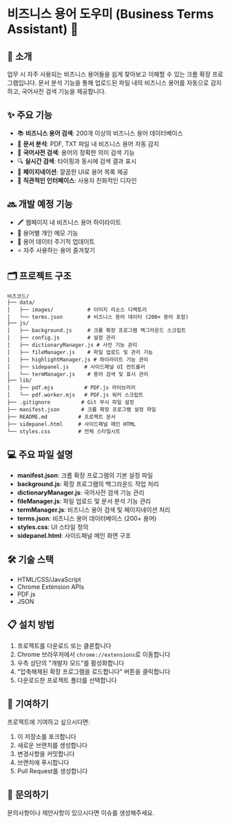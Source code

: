 # 비즈니스 용어 도우미 (Business Terms Assistant) 🚀

## 📌 소개
업무 시 자주 사용되는 비즈니스 용어들을 쉽게 찾아보고 이해할 수 있는 크롬 확장 프로그램입니다.
문서 분석 기능을 통해 업로드된 파일 내의 비즈니스 용어를 자동으로 감지하고, 국어사전 검색 기능을 제공합니다.

## ✨ 주요 기능
- 📚 **비즈니스 용어 검색**: 200개 이상의 비즈니스 용어 데이터베이스
- 📄 **문서 분석**: PDF, TXT 파일 내 비즈니스 용어 자동 감지
- 📖 **국어사전 검색**: 용어의 정확한 의미 검색 기능
- 🔍 **실시간 검색**: 타이핑과 동시에 검색 결과 표시
- 📑 **페이지네이션**: 깔끔한 UI로 용어 목록 제공
- 🎯 **직관적인 인터페이스**: 사용자 친화적인 디자인

## 🔜 개발 예정 기능
- 🖍 웹페이지 내 비즈니스 용어 하이라이트
- 📝 용어별 개인 메모 기능
- 🔄 용어 데이터 주기적 업데이트
- ⭐ 자주 사용하는 용어 즐겨찾기

## 🗂 프로젝트 구조
```
비즈코드/
├── data/
│   ├── images/           # 이미지 리소스 디렉토리
│   └── terms.json        # 비즈니스 용어 데이터 (200+ 용어 포함)
├── js/
│   ├── background.js     # 크롬 확장 프로그램 백그라운드 스크립트
│   ├── config.js         # 설정 관리
│   ├── dictionaryManager.js # 사전 기능 관리
│   ├── fileManager.js    # 파일 업로드 및 관리 기능
│   ├── highlightManager.js # 하이라이트 기능 관리
│   ├── sidepanel.js     # 사이드패널 UI 컨트롤러
│   └── termManager.js    # 용어 검색 및 표시 관리
├── lib/
│   ├── pdf.mjs          # PDF.js 라이브러리
│   └── pdf.worker.mjs   # PDF.js 워커 스크립트
├── .gitignore          # Git 무시 파일 설정
├── manifest.json       # 크롬 확장 프로그램 설정 파일
├── README.md          # 프로젝트 문서
├── sidepanel.html     # 사이드패널 메인 HTML
└── styles.css         # 전체 스타일시트
```

## 💻 주요 파일 설명
- **manifest.json**: 크롬 확장 프로그램의 기본 설정 파일
- **background.js**: 확장 프로그램의 백그라운드 작업 처리
- **dictionaryManager.js**: 국어사전 검색 기능 관리
- **fileManager.js**: 파일 업로드 및 문서 분석 기능 관리
- **termManager.js**: 비즈니스 용어 검색 및 페이지네이션 처리
- **terms.json**: 비즈니스 용어 데이터베이스 (200+ 용어)
- **styles.css**: UI 스타일 정의
- **sidepanel.html**: 사이드패널 메인 화면 구조

## 🛠 기술 스택
- HTML/CSS/JavaScript
- Chrome Extension APIs
- PDF.js
- JSON

## 📋 설치 방법
1. 프로젝트를 다운로드 또는 클론합니다
2. Chrome 브라우저에서 `chrome://extensions`로 이동합니다
3. 우측 상단의 "개발자 모드"를 활성화합니다
4. "압축해제된 확장 프로그램을 로드합니다" 버튼을 클릭합니다
5. 다운로드한 프로젝트 폴더를 선택합니다

## 🤝 기여하기
프로젝트에 기여하고 싶으시다면:
1. 이 저장소를 포크합니다
2. 새로운 브랜치를 생성합니다
3. 변경사항을 커밋합니다
4. 브랜치에 푸시합니다
5. Pull Request를 생성합니다

## 👥 문의하기
문의사항이나 제안사항이 있으시다면 이슈를 생성해주세요.